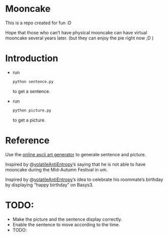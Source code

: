# Mooncake

This is a repo created for fun :D

Hope that those who can’t have physical mooncake can have virtual mooncake several years later. (but they can enjoy the pie right now ;D )

# Introduction

- run

  ```bash
  python sentence.py
  ```

  to get a sentence.

- run

  ```bash
  python picture.py
  ```

  to get a picture.

# Reference

Use the [online ascii art generator](https://patorjk.com/software/taag/#p=display&f=Graffiti&t=Type%20Something%20) to generate sentence and picture.

Inspired by @[volatileAntiEntropy](https://github.com/volatileAntiEntropy)’s saying that he is not able to have mooncake during the Mid-Autumn Festival in um. 

Inspired by @[volatileAntiEntropy](https://github.com/volatileAntiEntropy)’s idea to celebrate his roommate’s birthday by displaying “happy birthday” on Basys3. 

# TODO:

- Make the picture and the sentence display correctly.
- Enable the sentence to move according to the time.
- TODO:
